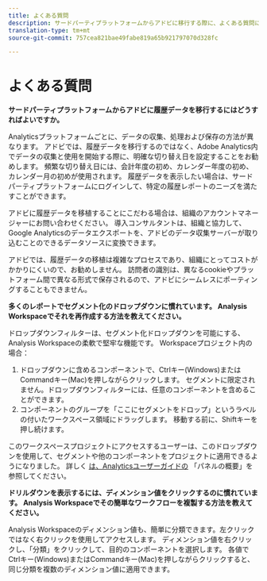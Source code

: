 ```yaml
---
title: よくある質問
description: サードパーティプラットフォームからアドビに移行する際に、よくある質問に対する回答を示します。
translation-type: tm+mt
source-git-commit: 757cea821bae49fabe819a65b921797070d328fc

---
```



# よくある質問

**サードパーティプラットフォームからアドビに履歴データを移行するにはどうすればよいですか。**

Analyticsプラットフォームごとに、データの収集、処理および保存の方法が異なります。 アドビでは、履歴データを移行するのではなく、Adobe Analytics内でデータの収集と使用を開始する際に、明確な切り替え日を設定することをお勧めします。 頻繁な切り替え日には、会計年度の初め、カレンダー年度の初め、カレンダー月の初めが使用されます。 履歴データを表示したい場合は、サードパーティプラットフォームにログインして、特定の履歴レポートのニーズを満たすことができます。

アドビに履歴データを移植することにこだわる場合は、組織のアカウントマネージャーにお問い合わせください。 導入コンサルタントは、組織と協力して、Google Analyticsのデータエクスポートを、アドビのデータ収集サーバーが取り込むことのできるデータソースに変換できます。

アドビでは、履歴データの移植は複雑なプロセスであり、組織にとってコストがかかりにくいので、お勧めしません。 訪問者の識別は、異なるcookieやプラットフォーム間で異なる形式で保存されるので、アドビにシームレスにポーティングすることもできません。

**多くのレポートでセグメント化のドロップダウンに慣れています。 Analysis Workspaceでそれを再作成する方法を教えてください。**

ドロップダウンフィルターは、セグメント化ドロップダウンを可能にする、Analysis Workspaceの柔軟で堅牢な機能です。 Workspaceプロジェクト内の場合：

1. ドロップダウンに含めるコンポーネントで、Ctrlキー(Windows)またはCommandキー(Mac)を押しながらクリックします。 セグメントに限定されません。ドロップダウンフィルターには、任意のコンポーネントを含めることができます。
2. コンポーネントのグループを「ここにセグメントをドロップ」というラベルの付いたワークスペース領域にドラッグします。 移動する前に、Shiftキーを押し続けます。

このワークスペースプロジェクトにアクセスするユーザーは、このドロップダウンを使用して、セグメントや他のコンポーネントをプロジェクトに適用できるようになりました。 詳しく [は、Analyticsユーザーガイドの](/help/analyze/analysis-workspace/c-panels/panels.md) 「パネルの概要」を参照してください。

**ドリルダウンを表示するには、ディメンション値をクリックするのに慣れています。 Analysis Workspaceでその簡単なワークフローを複製する方法を教えてください。**

Analysis Workspaceのディメンション値も、簡単に分類できます。左クリックではなく右クリックを使用してアクセスします。 ディメンション値を右クリックし、「分類」をクリックして、目的のコンポーネントを選択します。 各値でCtrlキー(Windows)またはCommandキー(Mac)を押しながらクリックすると、同じ分類を複数のディメンション値に適用できます。
